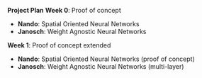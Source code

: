 **Project Plan**
**Week 0**: Proof of concept
- **Nando**: Spatial Oriented Neural Networks
- **Janosch**: Weight Agnostic Neural Networks

**Week 1**: Proof of concept extended
- **Nando**: Spatial Oriented Neural Networks (proof of concept)
- **Janosch**: Weight Agnostic Neural Networks (multi-layer)
